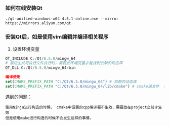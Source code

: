 ### 如何在线安装Qt
```
./qt-unified-windows-x64-4.5.1-online.exe --mirror https://mirrors.aliyun.com/qt
```

### 安装Qt后，如是使用vim编辑并编译相关程序
1. 设置环境变量
```powershell
QT_INCLUDE C:/Qt/6.5.0/mingw_64 
# 最后生成可执行文件执行时，需要此环境变量才能找到依赖的动态库
QT_DLL C:/Qt/6.5.0/mingw_64/bin
```

```cmake
编译使用
set(CMAKE_PREFIX_PATH "C:/Qt/6.5.0/mingw_64") # 依赖的动态库
set(CMAKE_PREFIX_PATH "C:/Qt/6.5.0/mingw_64/lib/cmake") # cmake源文件  find_package使用
```

遇到的问题：
```
使用Ninja进行构造的时候， cmake中设置的cpp编译器不生效，需要放在project之前才生效
但是使用make进行构造的时候不会发生这样的事情。
```
